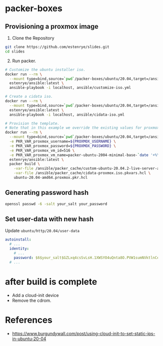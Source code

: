 # packer-boxes

## Provisioning a proxmox image

1. Clone the Repository

```bash
git clone https://github.com/estenrye/slides.git
cd slides
```

2. Run packer.

```bash
# Customize the ubuntu installer iso.
docker run --rm \
  --mount type=bind,source=`pwd`/packer-boxes/ubuntu/20.04,target=/ansible \
  estenrye/ansible:latest \
  ansible-playbook -i localhost, ansible/customize-iso.yml

# Create a cidata iso.
docker run --rm \
  --mount type=bind,source=`pwd`/packer-boxes/ubuntu/20.04,target=/ansible \
  estenrye/ansible:latest \
  ansible-playbook -i localhost, ansible/cidata-iso.yml

# Provision the template.
# Note that in this example we override the existing values for proxmox_vm_id and proxmox_vm_name
docker run --rm \
  --mount type=bind,source=`pwd`/packer-boxes/ubuntu/20.04,target=/ansible \
  -e PKR_VAR_proxmox_username=${PROXMOX_USERNAME} \
  -e PKR_VAR_proxmox_password=${PROXMOX_PASSWORD} \
  -e PKR_VAR_proxmox_vm_id=516 \
  -e PKR_VAR_proxmox_vm_name=packer-ubuntu-2004-minimal-base-`date '+%Y%m%d'` \
  estenrye/ansible:latest \
  packer build \
    -var-file /ansible/packer_cache/custom-ubuntu-20.04.2-live-server-amd64.iso.pkvars.hcl \
    -var-file /ansible/packer_cache/cidata-proxmox.iso.pkvars.hcl \
    ubuntu-20.04-amd64.proxmox.pkr.hcl
```

## Generating password hash

```bash
openssl passwd -6 -salt your_salt your_password
```

## Set user-data with new hash

Update `ubuntu/http/20.04/user-data`

```yaml
autoinstall:
  # ...
  identity:
    # ...
    password: $6$your_salt$GZLxq4csSvLsH.1XWSYO4uQnta8O.PVW1sumNVktlnCeggJQJL5muU7RvDzbAZ/rF/oFxU8a/O0DZ9c7hx5yn.
  # ...
```

# after build is complete

- Add a cloud-init device
- Remove the cdrom.

# References

- https://www.burgundywall.com/post/using-cloud-init-to-set-static-ips-in-ubuntu-20-04
